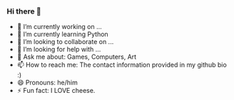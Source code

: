 



### Hi there 👋



- 🔭 I’m currently working on ...
- 🌱 I’m currently learning Python
- 👯 I’m looking to collaborate on ...
- 🤔 I’m looking for help with ...
- 💬 Ask me about: Games, Computers, Art
- 📫 How to reach me: The contact information provided in my github bio :)
- 😄 Pronouns: he/him
- ⚡ Fun fact: I LOVE cheese.


